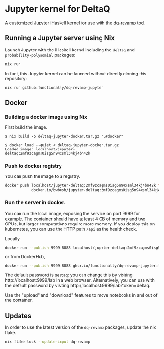 # Jupyter kernel for DeltaQ

A customized Jupyter iHaskell kernel for use with the [dq-revamp](https://github.com/DeltaQ-SD/dq-revamp) tool.


## Running a Jupyter server using Nix

Launch Jupyter with the iHaskell kernel including the `deltaq` and `probability-polynomial` packages:

```bash
nix run
```

In fact, this Jupyter kernel can be launced without directly cloning this repository:

```bash
nix run github:functionally/dq-revamp-jupyter
```

## Docker


### Building a docker image using Nix

First build the image.

```console
$ nix build -o deltaq-jupyter-docker.tar.gz ".#docker"

$ docker load --quiet < deltaq-jupyter-docker.tar.gz
Loaded image: localhost/jupyter-deltaq:2mf9zcagms0isg5n94xsml34kj4bn42k
```


### Push to docker registry

You can push the image to a registry.

```bash
docker push localhost/jupyter-deltaq:2mf9zcagms0isg5n94xsml34kj4bn42k \
            docker.io/bwbush/jupyter-deltaq:2mf9zcagms0isg5n94xsml34kj4bn42k
```


### Run the server in docker.

You can run the local image, exposing the service on port 9999 for example. The container should have at least 4 GB of memory and two CPUs, but larger computations require more memory. If you deploy this on kubernetes, you can use the HTTP path `/api` as the health check.

Locally, 

```bash
docker run --publish 9999:8888 localhost/jupyter-deltaq:2mf9zcagms0isg5n94xsml34kj4bn42k
```

or from DockerHub,

```bash
docker run --publish 9999:8888 ghcr.io/functionally/dq-revamp-jupyter:latest
```

The default password is `deltaq`: you can change this by visiting http://localhost:9999/lab in a web browser. Alternatively, you can use with the default password by visiting http://localhost:9999/lab?token=deltaq.

Use the "upload" and "download" features to move notebooks in and out of the container.


## Updates

In order to use the latest version of the `dq-revamp` packages, update the nix flake.

```bash
nix flake lock --update-input dq-revamp 
```
